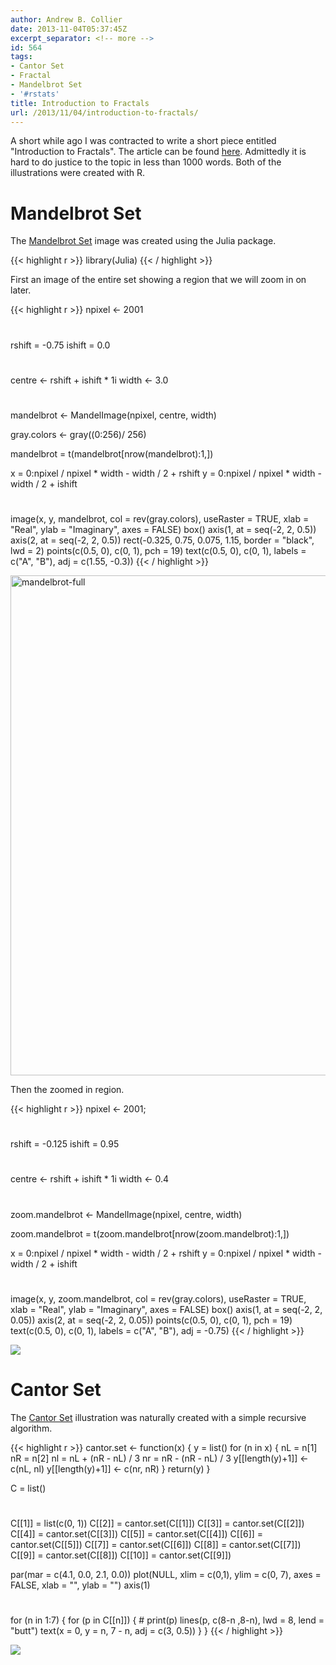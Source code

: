 ```yaml
---
author: Andrew B. Collier
date: 2013-11-04T05:37:45Z
excerpt_separator: <!-- more -->
id: 564
tags:
- Cantor Set
- Fractal
- Mandelbrot Set
- '#rstats'
title: Introduction to Fractals
url: /2013/11/04/introduction-to-fractals/
---
```


A short while ago I was contracted to write a short piece entitled "Introduction to Fractals". The article can be found [here](http://162.243.184.248/wp-content/uploads/2013/11/fractals-introduction.pdf). Admittedly it is hard to do justice to the topic in less than 1000 words. <!--more--> Both of the illustrations were created with R.

# Mandelbrot Set

The [Mandelbrot Set](http://en.wikipedia.org/wiki/Mandelbrot_set) image was created using the Julia package.

{{< highlight r >}}
library(Julia)
{{< / highlight >}}

First an image of the entire set showing a region that we will zoom in on later.

{{< highlight r >}}
npixel <- 2001
#
rshift = -0.75
ishift =  0.0
#
centre <- rshift + ishift * 1i
width <- 3.0
#
mandelbrot <- MandelImage(npixel, centre, width)

gray.colors <- gray((0:256)/ 256)

mandelbrot = t(mandelbrot[nrow(mandelbrot):1,])

x = 0:npixel / npixel * width - width / 2 + rshift
y = 0:npixel / npixel * width - width / 2 + ishift
#
image(x, y, mandelbrot, col = rev(gray.colors), useRaster = TRUE, xlab = "Real", ylab = "Imaginary",
      axes = FALSE)
box()
axis(1, at = seq(-2, 2, 0.5))
axis(2, at = seq(-2, 2, 0.5))
rect(-0.325, 0.75, 0.075, 1.15, border = "black", lwd = 2)
points(c(0.5, 0), c(0, 1), pch = 19)
text(c(0.5, 0), c(0, 1), labels = c("A", "B"), adj = c(1.55, -0.3))
{{< / highlight >}}

[<img src="http://162.243.184.248/wp-content/uploads/2013/11/mandelbrot-full.png" alt="mandelbrot-full" width="800" height="800" class="aligncenter size-full wp-image-569" srcset="http://162.243.184.248/wp-content/uploads/2013/11/mandelbrot-full.png 800w, http://162.243.184.248/wp-content/uploads/2013/11/mandelbrot-full-150x150.png 150w, http://162.243.184.248/wp-content/uploads/2013/11/mandelbrot-full-300x300.png 300w, http://162.243.184.248/wp-content/uploads/2013/11/mandelbrot-full-768x768.png 768w" sizes="(max-width: 709px) 85vw, (max-width: 909px) 67vw, (max-width: 984px) 61vw, (max-width: 1362px) 45vw, 600px" />](http://162.243.184.248/wp-content/uploads/2013/11/mandelbrot-full.png)

Then the zoomed in region.

{{< highlight r >}}
npixel <- 2001;
#
rshift = -0.125
ishift =  0.95
#
centre <- rshift + ishift * 1i
width <- 0.4
#
zoom.mandelbrot <- MandelImage(npixel, centre, width)

zoom.mandelbrot = t(zoom.mandelbrot[nrow(zoom.mandelbrot):1,])

x = 0:npixel / npixel * width - width / 2 + rshift
y = 0:npixel / npixel * width - width / 2 + ishift
#
image(x, y, zoom.mandelbrot, col = rev(gray.colors), useRaster = TRUE, xlab = "Real",
      ylab = "Imaginary", axes = FALSE)
box()
axis(1, at = seq(-2, 2, 0.05))
axis(2, at = seq(-2, 2, 0.05))
points(c(0.5, 0), c(0, 1), pch = 19)
text(c(0.5, 0), c(0, 1), labels = c("A", "B"), adj = -0.75)
{{< / highlight >}}

<img src="{{ site.baseurl }}/static/img/2013/11/mandelbrot-zoom.png">

# Cantor Set

The [Cantor Set](http://en.wikipedia.org/wiki/Cantor_set) illustration was naturally created with a simple recursive algorithm.

{{< highlight r >}}
cantor.set <- function(x) {
    y = list()
    for (n in x) {
        nL = n[1]
        nR = n[2]
        nl = nL + (nR - nL) / 3
        nr = nR - (nR - nL) / 3
        y[[length(y)+1]] <- c(nL, nl)
        y[[length(y)+1]] <- c(nr, nR)
    }
    return(y)
}

C = list()
#
C[[1]] = list(c(0, 1))
C[[2]] = cantor.set(C[[1]])
C[[3]] = cantor.set(C[[2]])
C[[4]] = cantor.set(C[[3]])
C[[5]] = cantor.set(C[[4]])
C[[6]] = cantor.set(C[[5]])
C[[7]] = cantor.set(C[[6]])
C[[8]] = cantor.set(C[[7]])
C[[9]] = cantor.set(C[[8]])
C[[10]] = cantor.set(C[[9]])

par(mar = c(4.1, 0.0, 2.1, 0.0))
plot(NULL, xlim = c(0,1), ylim = c(0, 7), axes = FALSE, xlab = "", ylab = "")
axis(1)
#
for (n in 1:7) {
    for (p in C[[n]]) {
        # print(p)
        lines(p, c(8-n ,8-n), lwd = 8, lend = "butt")
        text(x = 0, y = n, 7 - n, adj = c(3, 0.5))
    }
}
{{< / highlight >}}

<img src="{{ site.baseurl }}/static/img/2013/11/cantor-set.png">
